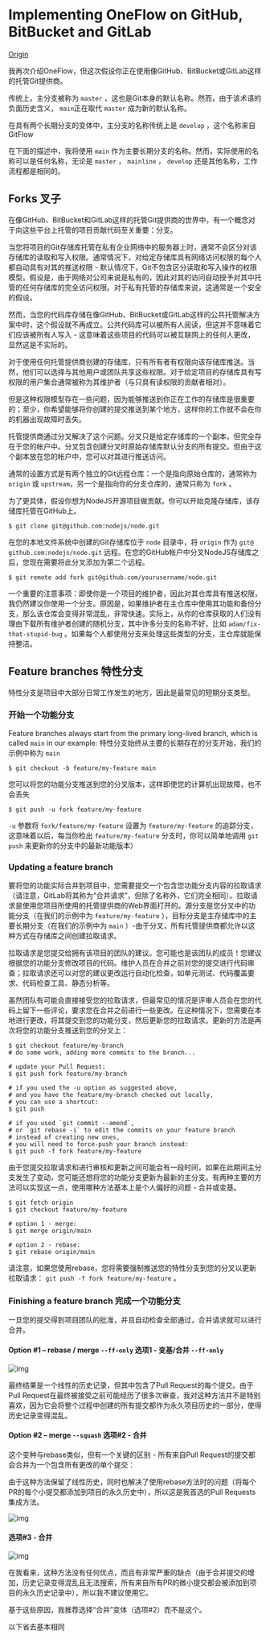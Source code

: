 # Implementing OneFlow on GitHub, BitBucket and GitLab

[Origin](https://www.endoflineblog.com/implementing-oneflow-on-github-bitbucket-and-gitlab)

我再次介绍OneFlow，但这次假设你正在使用像GitHub、BitBucket或GitLab这样的托管Git提供商。

传统上，主分支被称为 `master` ，这也是Git本身的默认名称。然而，由于该术语的负面历史含义， `main`正在取代 `master` 成为新的默认名称。

在具有两个长期分支的变体中，主分支的名称传统上是 `develop` ，这个名称来自GitFlow

在下面的描述中，我将使用 `main` 作为主要长期分支的名称。然而，实际使用的名称可以是任何名称，无论是 `master` ， `mainline` ， `develop` 还是其他名称，工作流程都是相同的。

## Forks 叉子

在像GitHub、BitBucket和GitLab这样的托管Git提供商的世界中，有一个概念对于向这些平台上托管的项目贡献代码至关重要：分支。

当您将项目的Git存储库托管在私有企业网络中的服务器上时，通常不会区分对该存储库的读取和写入权限。通常情况下，对给定存储库具有网络访问权限的每个人都自动具有对其的推送权限 - 默认情况下，Git不包含区分读取和写入操作的权限模型。假设是，由于网络对公司来说是私有的，因此对其的访问自动授予对其中托管的任何存储库的完全访问权限。对于私有托管的存储库来说，这通常是一个安全的假设。

然而，当您的代码库存储在像GitHub、BitBucket或GitLab这样的公共托管解决方案中时，这个假设就不再成立。公共代码库可以被所有人阅读，但这并不意味着它们应该被所有人写入 - 这意味着这些项目的代码可以被互联网上的任何人更改，显然这是不实际的。

对于使用任何托管提供商创建的存储库，只有所有者有权限向该存储库推送。当然，他们可以选择与其他用户或团队共享这些权限。对于给定项目的存储库具有写权限的用户集合通常被称为其维护者（与只具有读权限的贡献者相对）。

但是这种权限模型存在一些问题，因为能够推送到你正在工作的存储库是很重要的；至少，你希望能够将你创建的提交推送到某个地方，这样你的工作就不会在你的机器出现故障时丢失。

托管提供商通过分叉解决了这个问题。分叉只是给定存储库的一个副本，但完全存在于您的帐户中。分叉包含创建分叉时原始存储库默认分支的所有提交。但由于这个副本放在您的帐户中，您可以对其进行推送访问。

通常的设置方式是有两个独立的Git远程仓库：一个是指向原始仓库的，通常称为 `origin` 或 `upstream`，另一个是指向你的分支仓库的，通常只称为 `fork` 。

为了更具体，假设你想为NodeJS开源项目做贡献。你可以开始克隆存储库，该存储库托管在GitHub上。

```shell
$ git clone git@github.com:nodejs/node.git
```

在您的本地文件系统中创建的Git存储库位于 `node` 目录中，将 `origin` 作为 `git@ github.com:nodejs/node.git` 远程。在您的GitHub帐户中分叉NodeJS存储库之后，您现在需要将此分叉添加为第二个远程。

```shell
$ git remote add fork git@github.com/yourusername/node.git
```

一个重要的注意事项：即使你是一个项目的维护者，因此对其仓库具有推送权限，我仍然建议你使用一个分支。原因是，如果维护者在主仓库中使用其功能和备份分支，那么该仓库会变得非常混乱，非常快速。实际上，从你的仓库获取的人们没有理由下载所有维护者创建的随机分支，其中许多分支的名称不好，比如 `adam/fix-that-stupid-bug` 。如果每个人都使用分支来处理这些类型的分支，主仓库就能保持整洁。

## Feature branches 特性分支

特性分支是项目中大部分日常工作发生的地方，因此是最常见的短期分支类型。

### 开始一个功能分支

Feature branches always start from the primary long-lived branch, which is called `main` in our example:
特性分支始终从主要的长期存在的分支开始，我们的示例中称为 `main`

```shell
$ git checkout -b feature/my-feature main
```

您可以将您的功能分支推送到您的分叉版本，这样即使您的计算机出现故障，也不会丢失

```shell
$ git push -u fork feature/my-feature
```

 `-u` 参数将 `fork/feature/my-feature` 设置为 `feature/my-feature` 的追踪分支，这意味着以后，每当你检出 `feature/my-feature` 分支时，你可以简单地调用 `git push` 来更新你的分支中的最新功能版本）

### Updating a feature branch

要将您的功能实际合并到项目中，您需要提交一个包含您功能分支内容的拉取请求（请注意，GitLab将其称为“合并请求”，但除了名称外，它们完全相同）。拉取请求是使用您项目所使用的托管提供商的Web界面打开的。源分支是您分叉中的功能分支（在我们的示例中为 `feature/my-feature` ），目标分支是主存储库中的主要长期分支（在我们的示例中为 `main` ）-由于分叉，所有托管提供商都允许以这种方式在存储库之间创建拉取请求。

拉取请求是您提交给拥有该项目的团队的建议。您可能也是该团队的成员！您建议根据您的功能分支修改项目的代码。维护人员在合并之前对您的提交进行代码审查；拉取请求还可以对您的建议更改运行自动化检查，如单元测试、代码覆盖要求、代码检查工具、静态分析等。

虽然团队有可能会直接接受您的拉取请求，但最常见的情况是评审人员会在您的代码上留下一些评论，要求您在合并之前进行一些更改。在这种情况下，您需要在本地进行更改，将其提交到您的功能分支，然后更新您的拉取请求。更新的方法是再次将您的功能分支推送到您的分叉上：

```shell
$ git checkout feature/my-branch
# do some work, adding more commits to the branch...

# update your Pull Request:
$ git push fork feature/my-branch

# if you used the -u option as suggested above,
# and you have the feature/my-branch checked out locally,
# you can use a shortcut:
$ git push

# if you used `git commit --amend`,
# or `git rebase -i` to edit the commits on your feature branch
# instead of creating new ones,
# you will need to force-push your branch instead:
$ git push -f fork feature/my-feature
```

由于您提交拉取请求和进行审核和更新之间可能会有一段时间，如果在此期间主分支发生了变动，您可能还想将您的功能分支更新为最新的主分支。有两种主要的方法可以实现这一点，使用哪种方法基本上是个人偏好的问题 - 合并或变基。

```shell
$ git fetch origin
$ git checkout feature/my-feature

# option 1 - merge:
$ git merge origin/main

# option 2 - rebase:
$ git rebase origin/main
```

请注意，如果您使用rebase，您将需要强制推送您的特性分支到您的分叉以更新拉取请求： `git push -f fork feature/my-feature` 。

### Finishing a feature branch 完成一个功能分支

一旦您的提交得到项目团队的批准，并且自动检查全部通过，合并请求就可以进行合并。

#### Option #1 – rebase / merge `--ff-only` 选项1 - 变基/合并 `--ff-only`

![img](./assets/feature-branch-rebased.png)

最终结果是一个线性的历史记录，但其中包含了Pull Request的每个提交。由于Pull Request在最终被接受之前可能经历了很多次审查，我对这种方法并不是特别喜欢，因为它会将整个过程中创建的所有提交都作为永久项目历史的一部分，使得历史记录变得混乱。

#### Option #2 – merge `--squash` 选项#2 - 合并

这个变种与rebase类似，但有一个关键的区别 - 所有来自Pull Request的提交都会合并为一个包含所有更改的单个提交：

由于这种方法保留了线性历史，同时也解决了使用rebase方法时的问题（将每个PR的每个小提交都添加到项目的永久历史中），所以这是我首选的Pull Requests集成方法。

![img](./assets/feature-branch-merge-squash.png)

#### 选项#3 - 合并

![img](./assets/feature-branch-merge-no-ff.png)

在我看来，这种方法没有任何优点，而且有非常严重的缺点（由于合并提交的增加，历史记录变得混乱且无法搜索，所有来自所有PR的微小提交都会被添加到项目的永久历史记录中），所以我不建议使用它。

基于这些原因，我推荐选择“合并”变体（选项#2）而不是这个。

以下省去基本相同